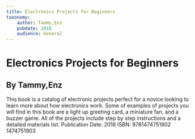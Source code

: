 ```yaml
---
title: Electronics Projects for Beginners
taxonomy:
	author: Tammy,Enz
	pubdate: 2018
	audience: General
---
```

# Electronics Projects for Beginners
## By Tammy,Enz

This book is a catalog of electronic projects perfect for a novice looking to learn more about how electronics work.  Some of examples of projects you will find in this book are a light up greeting card, a miniature fan, and a buzzer game.  All of the projects include step by step instructions and a detailed materials list.
Publication Date: 2018
ISBN: 9781474751902 1474751903